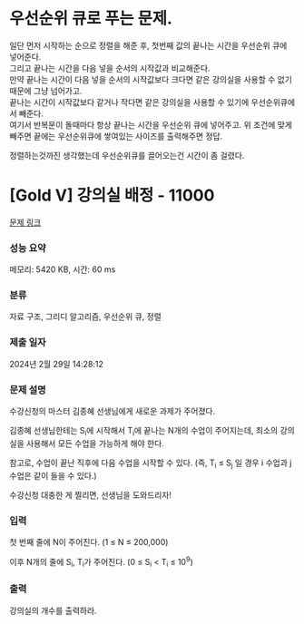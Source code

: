 # 우선순위 큐로 푸는 문제.
일단 먼저 시작하는 순으로 정렬을 해준 후, 첫번째 값의 끝나는 시간을 우선순위 큐에 넣어준다. </br>
그리고 끝나는 시간을 다음 넣을 순서의 시작값과 비교해준다. </br>
만약 끝나는 시간이 다음 넣을 순서의 시작값보다 크다면 같은 강의실을 사용할 수 없기때문에 그냥 넘어가고.</br>
끝나는 시간이 시작값보다 같거나 작다면 같은 강의실을 사용할 수 있기에 우선순위큐에서 빼준다. </br>
여기서 반복문이 돌때마다 항상 끝나는 시간을 우선순위 큐에 넣어주고. 위 조건에 맞게 빼주면 끝에는 우선순위큐에 쌓여있는 사이즈를 출력해주면 정답.</br>

정렬하는것까진 생각했는데 우선순위큐를 끌어오는건 시간이 좀 걸렸다.</br>

# [Gold V] 강의실 배정 - 11000 

[문제 링크](https://www.acmicpc.net/problem/11000) 

### 성능 요약

메모리: 5420 KB, 시간: 60 ms

### 분류

자료 구조, 그리디 알고리즘, 우선순위 큐, 정렬

### 제출 일자

2024년 2월 29일 14:28:12

### 문제 설명

<p>수강신청의 마스터 김종혜 선생님에게 새로운 과제가 주어졌다. </p>

<p>김종혜 선생님한테는 S<sub>i</sub>에 시작해서 T<sub>i</sub>에 끝나는 N개의 수업이 주어지는데, 최소의 강의실을 사용해서 모든 수업을 가능하게 해야 한다. </p>

<p>참고로, 수업이 끝난 직후에 다음 수업을 시작할 수 있다. (즉, T<sub>i</sub> ≤ S<sub>j</sub> 일 경우 i 수업과 j 수업은 같이 들을 수 있다.)</p>

<p>수강신청 대충한 게 찔리면, 선생님을 도와드리자!</p>

### 입력 

 <p>첫 번째 줄에 N이 주어진다. (1 ≤ N ≤ 200,000)</p>

<p>이후 N개의 줄에 S<sub>i</sub>, T<sub>i</sub>가 주어진다. (0 ≤ S<sub>i</sub> < T<sub>i</sub> ≤ 10<sup>9</sup>)</p>

### 출력 

 <p>강의실의 개수를 출력하라.</p>

